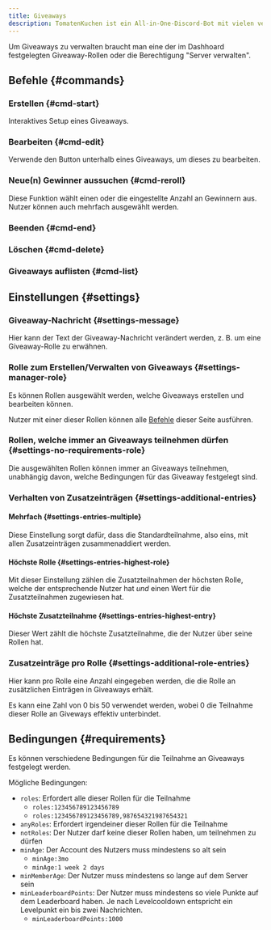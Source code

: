 ```yaml
---
title: Giveaways
description: TomatenKuchen ist ein All-in-One-Discord-Bot mit vielen verschiedenen Funktionen. Erklärt die Funktionen des Giveawayssystems.
---
```


Um Giveaways zu verwalten braucht man eine der im Dashhoard festgelegten Giveaway-Rollen oder die Berechtigung "Server verwalten".

## Befehle {#commands}

### Erstellen {#cmd-start}

Interaktives Setup eines Giveaways.

<Command slash="giveaway start"></Command>

### Bearbeiten {#cmd-edit}

Verwende den Button unterhalb eines Giveaways, um dieses zu bearbeiten.

### Neue(n) Gewinner aussuchen {#cmd-reroll}

<Command slash="giveaway reroll message:Nachrichten-ID" message="giveaway reroll <Nachrichten-ID>"></Command>

Diese Funktion wählt einen oder die eingestellte Anzahl an Gewinnern aus. Nutzer können auch mehrfach ausgewählt werden.

### Beenden {#cmd-end}

<Command slash="giveaway end message:Nachrichten-ID" message="giveaway end <Nachrichten-ID>"></Command>

### Löschen {#cmd-delete}

<Command slash="giveaway delete message:Nachrichten-ID" message="giveaway delete <Nachrichten-ID>"></Command>

### Giveaways auflisten {#cmd-list}

<Command slash="giveaway list"></Command>

## Einstellungen {#settings}

### Giveaway-Nachricht {#settings-message}

Hier kann der Text der Giveaway-Nachricht verändert werden, z. B. um eine Giveaway-Rolle zu erwähnen.

### Rolle zum Erstellen/Verwalten von Giveaways {#settings-manager-role}

Es können Rollen ausgewählt werden, welche Giveaways erstellen und bearbeiten können.

Nutzer mit einer dieser Rollen können alle [Befehle](#commands) dieser Seite ausführen.

### Rollen, welche immer an Giveaways teilnehmen dürfen {#settings-no-requirements-role}

Die ausgewählten Rollen können immer an Giveaways teilnehmen, unabhängig davon, welche Bedingungen für das Giveaway festgelegt sind.

### Verhalten von Zusatzeinträgen {#settings-additional-entries}

#### Mehrfach {#settings-entries-multiple}

Diese Einstellung sorgt dafür, dass die Standardteilnahme, also eins, mit allen Zusatzeinträgen zusammenaddiert werden.

#### Höchste Rolle {#settings-entries-highest-role}

Mit dieser Einstellung zählen die Zusatzteilnahmen der höchsten Rolle, welche der entsprechende Nutzer hat *und* einen Wert für die Zusatzteilnahmen zugewiesen hat.

#### Höchste Zusatzteilnahme {#settings-entries-highest-entry}

Dieser Wert zählt die höchste Zusatzteilnahme, die der Nutzer über seine Rollen hat.

### Zusatzeinträge pro Rolle {#settings-additional-role-entries}

Hier kann pro Rolle eine Anzahl eingegeben werden, die die Rolle an zusätzlichen Einträgen in Giveaways erhält.

Es kann eine Zahl von 0 bis 50 verwendet werden, wobei 0 die Teilnahme dieser Rolle an Giveways effektiv unterbindet.

## Bedingungen {#requirements}

Es können verschiedene Bedingungen für die Teilnahme an Giveaways festgelegt werden.

Mögliche Bedingungen:
- `roles`: Erfordert alle dieser Rollen für die Teilnahme
	- `roles:123456789123456789`
	- `roles:123456789123456789,987654321987654321`
- `anyRoles`: Erfordert irgendeiner dieser Rollen für die Teilnahme
- `notRoles`: Der Nutzer darf keine dieser Rollen haben, um teilnehmen zu dürfen
- `minAge`: Der Account des Nutzers muss mindestens so alt sein
	- `minAge:3mo`
	- `minAge:1 week 2 days`
- `minMemberAge`: Der Nutzer muss mindestens so lange auf dem Server sein
- `minLeaderboardPoints`: Der Nutzer muss mindestens so viele Punkte auf dem Leaderboard haben. Je nach Levelcooldown entspricht ein Levelpunkt ein bis zwei Nachrichten.
	- `minLeaderboardPoints:1000`
